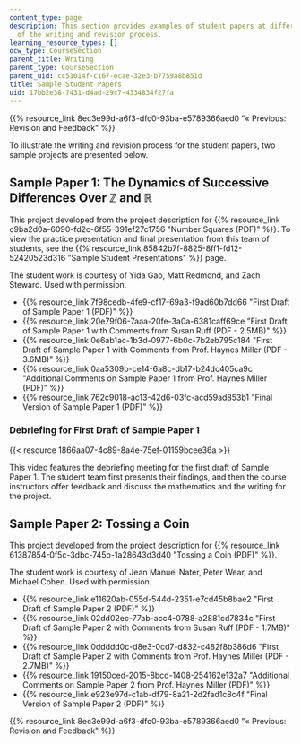 ```yaml
---
content_type: page
description: This section provides examples of student papers at different stages
  of the writing and revision process.
learning_resource_types: []
ocw_type: CourseSection
parent_title: Writing
parent_type: CourseSection
parent_uid: cc51014f-c167-ecae-32e3-b7759a8b851d
title: Sample Student Papers
uid: 17bb2e38-7431-d4ad-29c7-4334834f27fa
---
```


{{% resource_link 8ec3e99d-a6f3-dfc0-93ba-e5789366aed0 "« Previous: Revision and Feedback" %}}

To illustrate the writing and revision process for the student papers, two sample projects are presented below.

Sample Paper 1: The Dynamics of Successive Differences Over ℤ and ℝ
-------------------------------------------------------------------

This project developed from the project description for {{% resource_link c9ba2d0a-6090-fd2c-6f55-391ef27c1756 "Number Squares (PDF)" %}}. To view the practice presentation and final presentation from this team of students, see the {{% resource_link 85842b7f-8825-8ff1-fd12-52420523d316 "Sample Student Presentations" %}} page.

The student work is courtesy of Yida Gao, Matt Redmond, and Zach Steward. Used with permission.

*   {{% resource_link 7f98cedb-4fe9-cf17-69a3-f9ad60b7dd66 "First Draft of Sample Paper 1 (PDF)" %}}
*   {{% resource_link 20e79f06-7aaa-20fe-3a0a-6381caff69ce "First Draft of Sample Paper 1 with Comments from Susan Ruff (PDF - 2.5MB)" %}}
*   {{% resource_link 0e6ab1ac-1b3d-0977-6b0c-7b2eb795c184 "First Draft of Sample Paper 1 with Comments from Prof. Haynes Miller (PDF - 3.6MB)" %}}
*   {{% resource_link 0aa5309b-ce14-6a8c-db17-b24dc405ca9c "Additional Comments on Sample Paper 1 from Prof. Haynes Miller (PDF)" %}}
*   {{% resource_link 762c9018-ac13-42d6-03fc-acd59ad853b1 "Final Version of Sample Paper 1 (PDF)" %}}

### Debriefing for First Draft of Sample Paper 1

{{< resource 1866aa07-4c89-8a4e-75ef-01159bcee36a >}}

This video features the debriefing meeting for the first draft of Sample Paper 1. The student team first presents their findings, and then the course instructors offer feedback and discuss the mathematics and the writing for the project.

Sample Paper 2: Tossing a Coin
------------------------------

This project developed from the project description for {{% resource_link 61387854-0f5c-3dbc-745b-1a28643d3d40 "Tossing a Coin (PDF)" %}}.

The student work is courtesy of Jean Manuel Nater, Peter Wear, and Michael Cohen. Used with permission.

*   {{% resource_link e11620ab-055d-544d-2351-e7cd45b8bae2 "First Draft of Sample Paper 2 (PDF)" %}}
*   {{% resource_link 02dd02ec-77ab-acc4-0788-a2881cd7834c "First Draft of Sample Paper 2 with Comments from Susan Ruff (PDF - 1.7MB)" %}}
*   {{% resource_link 0ddddd0c-d8e3-0cd7-d832-c482f8b386d6 "First Draft of Sample Paper 2 with Comments from Prof. Haynes Miller (PDF - 2.7MB)" %}}
*   {{% resource_link 19150ced-2015-8bcd-1408-254162e132a7 "Additional Comments on Sample Paper 2 from Prof. Haynes Miller (PDF)" %}}
*   {{% resource_link e923e97d-c1ab-df79-8a21-2d2fad1c8c4f "Final Version of Sample Paper 2 (PDF)" %}}

{{% resource_link 8ec3e99d-a6f3-dfc0-93ba-e5789366aed0 "« Previous: Revision and Feedback" %}}